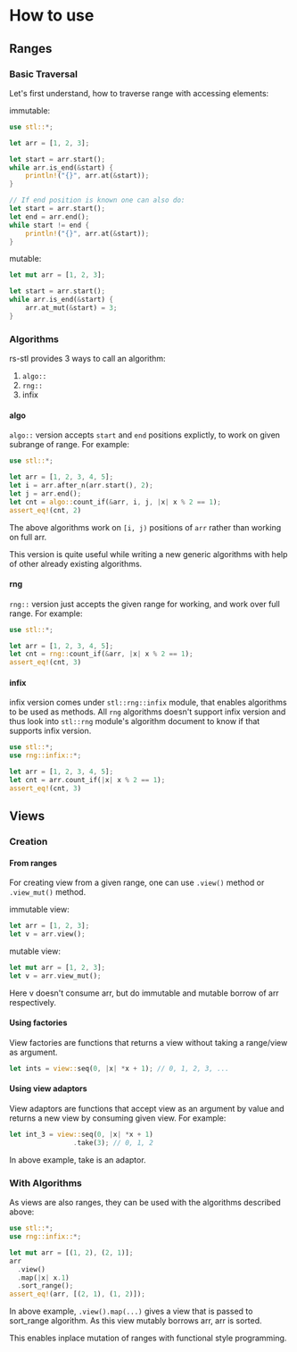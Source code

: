 # How to use

## Ranges

### Basic Traversal

Let's first understand, how to traverse range with accessing elements:

immutable:

```rust
use stl::*;

let arr = [1, 2, 3];

let start = arr.start();
while arr.is_end(&start) {
    println!("{}", arr.at(&start));
}

// If end position is known one can also do:
let start = arr.start();
let end = arr.end();
while start != end {
    println!("{}", arr.at(&start));
}
```

mutable:

```rust
let mut arr = [1, 2, 3];

let start = arr.start();
while arr.is_end(&start) {
    arr.at_mut(&start) = 3;
}
```

### Algorithms

rs-stl provides 3 ways to call an algorithm:

1. `algo::`
2. `rng::`
3. infix

#### algo

`algo::` version accepts `start` and `end` positions explictly, to work on given
subrange of range. For example:

```rust
use stl::*;

let arr = [1, 2, 3, 4, 5];
let i = arr.after_n(arr.start(), 2);
let j = arr.end();
let cnt = algo::count_if(&arr, i, j, |x| x % 2 == 1);
assert_eq!(cnt, 2)
```

The above algorithms work on `[i, j)` positions of `arr` rather than working
on full arr.

This version is quite useful while writing a new generic algorithms with help
of other already existing algorithms.

#### rng

`rng::` version just accepts the given range for working, and work over full
range. For example:

```rust
use stl::*;

let arr = [1, 2, 3, 4, 5];
let cnt = rng::count_if(&arr, |x| x % 2 == 1);
assert_eq!(cnt, 3)
```

#### infix

infix version comes under `stl::rng::infix` module, that enables algorithms
to be used as methods. All `rng` algorithms doesn't support infix version and
thus look into `stl::rng` module's algorithm document to know if that supports
infix version.

```rust
use stl::*;
use rng::infix::*;

let arr = [1, 2, 3, 4, 5];
let cnt = arr.count_if(|x| x % 2 == 1);
assert_eq!(cnt, 3)
```

## Views

### Creation

#### From ranges

For creating view from a given range, one can use `.view()` method or `.view_mut()`
method.

immutable view:

```rust
let arr = [1, 2, 3];
let v = arr.view();
```

mutable view:

```rust
let mut arr = [1, 2, 3];
let v = arr.view_mut();
```

Here v doesn't consume arr, but do immutable and mutable borrow of arr respectively.

#### Using factories

View factories are functions that returns a view without taking a range/view
as argument.

```rust
let ints = view::seq(0, |x| *x + 1); // 0, 1, 2, 3, ...
```

#### Using view adaptors

View adaptors are functions that accept view as an argument by value and
returns a new view by consuming given view. For example:

```rust
let int_3 = view::seq(0, |x| *x + 1)
                .take(3); // 0, 1, 2
```

In above example, take is an adaptor.

### With Algorithms

As views are also ranges, they can be used with the algorithms described above:

```rust
use stl::*;
use rng::infix::*;

let mut arr = [(1, 2), (2, 1)];
arr
  .view()
  .map(|x| x.1)
  .sort_range();
assert_eq!(arr, [(2, 1), (1, 2)]);
```

In above example, `.view().map(...)` gives a view that is passed to sort_range
algorithm. As this view mutably borrows arr, arr is sorted.

This enables inplace mutation of ranges with functional style programming.
